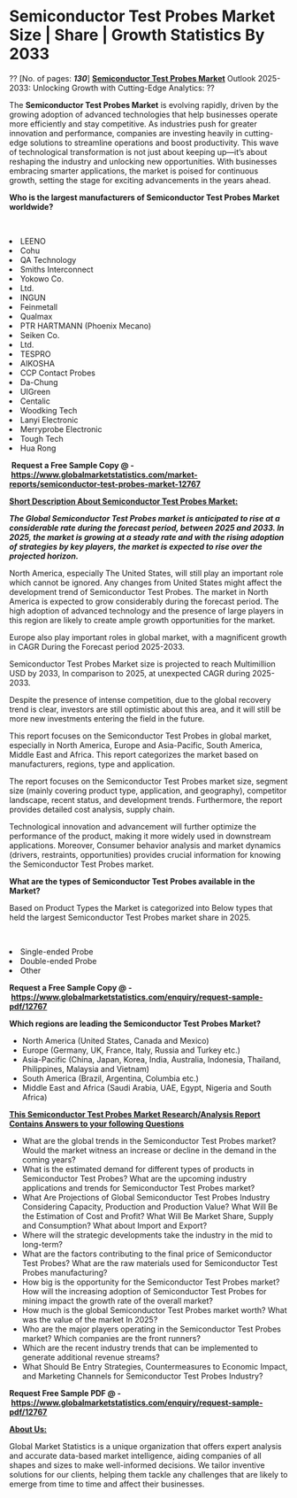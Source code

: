 <H1>Semiconductor Test Probes Market Size | Share | Growth Statistics By 2033</H1><p>?? [No. of pages:&nbsp;<strong><em>130</em></strong>]&nbsp;<strong><a href="https://www.globalmarketstatistics.com/market-reports/semiconductor-test-probes-market-12767">Semiconductor Test Probes&nbsp;Market</a></strong>&nbsp;Outlook 2025-2033: Unlocking Growth with Cutting-Edge Analytics: ??</p><p>The <strong>Semiconductor Test Probes Market</strong> is evolving rapidly, driven by the growing adoption of advanced technologies that help businesses operate more efficiently and stay competitive. As industries push for greater innovation and performance, companies are investing heavily in cutting-edge solutions to streamline operations and boost productivity. This wave of technological transformation is not just about keeping up&mdash;it&rsquo;s about reshaping the industry and unlocking new opportunities. With businesses embracing smarter applications, the market is poised for continuous growth, setting the stage for exciting advancements in the years ahead.</p><p><strong>Who is the largest manufacturers of Semiconductor Test Probes Market worldwide?</strong></p><p>&nbsp;<li>LEENO<li> Cohu<li> QA Technology<li> Smiths Interconnect<li> Yokowo Co.<li> Ltd.<li> INGUN<li> Feinmetall<li> Qualmax<li> PTR HARTMANN (Phoenix Mecano)<li> Seiken Co.<li> Ltd.<li> TESPRO<li> AIKOSHA<li> CCP Contact Probes<li> Da-Chung<li> UIGreen<li> Centalic<li> Woodking Tech<li> Lanyi Electronic<li> Merryprobe Electronic<li> Tough Tech<li> Hua Rong</p><p>&nbsp;<strong>Request a Free Sample Copy @ -&nbsp;<a href="https://www.globalmarketstatistics.com/market-reports/semiconductor-test-probes-market-12767">https://www.globalmarketstatistics.com/market-reports/semiconductor-test-probes-market-12767</a></strong></p><p><strong><u>Short Description About Semiconductor Test Probes Market:</u></strong></p><p><strong><em>The Global Semiconductor Test Probes market is anticipated to rise at a considerable rate during the forecast period, between 2025 and 2033. In 2025, the market is growing at a steady rate and with the rising adoption of strategies by key players, the market is expected to rise over the projected horizon.</em></strong></p><p>North America, especially The United States, will still play an important role which cannot be ignored. Any changes from United States might affect the development trend of Semiconductor Test Probes. The market in North America is expected to grow considerably during the forecast period. The high adoption of advanced technology and the presence of large players in this region are likely to create ample growth opportunities for the market.</p><p>Europe also play important roles in global market, with a magnificent growth in CAGR During the Forecast period 2025-2033.</p><p>Semiconductor Test Probes Market size is projected to reach Multimillion USD by 2033, In comparison to 2025, at unexpected CAGR during 2025-2033.</p><p>Despite the presence of intense competition, due to the global recovery trend is clear, investors are still optimistic about this area, and it will still be more new investments entering the field in the future.</p><p>This report focuses on the Semiconductor Test Probes in global market, especially in North America, Europe and Asia-Pacific, South America, Middle East and Africa. This report categorizes the market based on manufacturers, regions, type and application.</p><p>The report focuses on the Semiconductor Test Probes market size, segment size (mainly covering product type, application, and geography), competitor landscape, recent status, and development trends. Furthermore, the report provides detailed cost analysis, supply chain.</p><p>Technological innovation and advancement will further optimize the performance of the product, making it more widely used in downstream applications. Moreover, Consumer behavior analysis and market dynamics (drivers, restraints, opportunities) provides crucial information for knowing the Semiconductor Test Probes market.</p><p><strong>What are the types of Semiconductor Test Probes available in the Market?</strong></p><p>Based on Product Types the Market is categorized into Below types that held the largest Semiconductor Test Probes market share in 2025.</p><p>&nbsp;<li>Single-ended Probe<li> Double-ended Probe<li> Other&nbsp;</p><p><strong>Request a Free Sample Copy @ -&nbsp;<a href="https://www.globalmarketstatistics.com/enquiry/request-sample-pdf/12767">https://www.globalmarketstatistics.com/enquiry/request-sample-pdf/12767</a></strong></p><p><strong>Which regions are leading the Semiconductor Test Probes Market?</strong></p><ul><li>North America (United States, Canada and Mexico)</li><li>Europe (Germany, UK, France, Italy, Russia and Turkey etc.)</li><li>Asia-Pacific (China, Japan, Korea, India, Australia, Indonesia, Thailand, Philippines, Malaysia and Vietnam)</li><li>South America (Brazil, Argentina, Columbia etc.)</li><li>Middle East and Africa (Saudi Arabia, UAE, Egypt, Nigeria and South Africa)</li></ul><p><strong><u>This Semiconductor Test Probes Market Research/Analysis Report Contains Answers to your following Questions</u></strong></p><ul><li>What are the global trends in the Semiconductor Test Probes market? Would the market witness an increase or decline in the demand in the coming years?</li><li>What is the estimated demand for different types of products in Semiconductor Test Probes? What are the upcoming industry applications and trends for Semiconductor Test Probes market?</li><li>What Are Projections of Global Semiconductor Test Probes Industry Considering Capacity, Production and Production Value? What Will Be the Estimation of Cost and Profit? What Will Be Market Share, Supply and Consumption? What about Import and Export?</li><li>Where will the strategic developments take the industry in the mid to long-term?</li><li>What are the factors contributing to the final price of Semiconductor Test Probes? What are the raw materials used for Semiconductor Test Probes manufacturing?</li><li>How big is the opportunity for the Semiconductor Test Probes market? How will the increasing adoption of Semiconductor Test Probes for mining impact the growth rate of the overall market?</li><li>How much is the global Semiconductor Test Probes market worth? What was the value of the market In 2025?</li><li>Who are the major players operating in the Semiconductor Test Probes market? Which companies are the front runners?</li><li>Which are the recent industry trends that can be implemented to generate additional revenue streams?</li><li>What Should Be Entry Strategies, Countermeasures to Economic Impact, and Marketing Channels for Semiconductor Test Probes Industry?</li></ul><p><strong>Request Free Sample PDF @ -&nbsp;<a href="https://www.globalmarketstatistics.com/enquiry/request-sample-pdf/12767">https://www.globalmarketstatistics.com/enquiry/request-sample-pdf/12767</a></strong></p><p><strong><u>About Us:</u></strong></p><p>Global Market Statistics&nbsp;is a unique organization that offers expert analysis and accurate data-based market intelligence, aiding companies of all shapes and sizes to make well-informed decisions. We tailor inventive solutions for our clients, helping them tackle any challenges that are likely to emerge from time to time and affect their businesses.</p>
